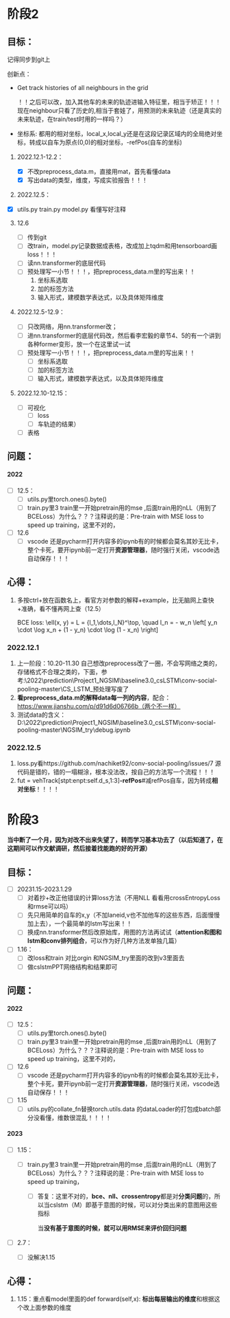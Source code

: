 # 阶段2

## 目标：

记得同步到git上

创新点：

* Get track histories of all neighbours in the grid

  ！！之后可以改，加入其他车的未来的轨迹进输入特征里，相当于矫正！！！现在neighbour只看了历史的,相当于套娃了，用预测的未来轨迹（还是真实的未来轨迹，在train/test时用的一样吗？）
* 坐标系: 都用的相对坐标，local_x,local_y还是在这段记录区域内的全局绝对坐标，转成以自车为原点(0,0)的相对坐标，-refPos(自车的坐标)

1. 2022.12.1-12.2：

   - [X] 不改preprocess_data.m，直接用mat，首先看懂data
   - [X] 写出data的类型，维度，写成实验报告！！！
2. 2022.12.5：
- [X] utils.py train.py model.py 看懂写好注释

3. 12.6
   - [ ] 传到git
   - [ ] 改train，model.py记录数据成表格，改成加上tqdm和用tensorboard画loss！！！
   - [ ] 读nn.transformer的底层代码
   - [ ] 预处理写一小节！！！，把preprocess_data.m里的写出来！！
     1. 坐标系选取
     2. 加的标签方法
     3. 输入形式，建模数学表达式，以及具体矩阵维度

1. 2022.12.5-12.9：

   - [ ] 只改网络，用nn.transformer改；
   - [ ] 进nn.transformer的底层代码改，然后看李宏毅的章节4、5的有一个讲到各种former变形，放一个在这里试一试
   - [ ] 预处理写一小节！！！，把preprocess_data.m里的写出来！！
     - [ ] 坐标系选取
     - [ ] 加的标签方法
     - [ ] 输入形式，建模数学表达式，以及具体矩阵维度
2. 2022.12.10-12.15：

   - [ ] 可视化
     - [ ] loss
     - [ ] 车轨迹的结果）
   - [ ] 表格

## 问题：

#### 2022

- [ ] 12.5：
  - [ ] utils.py里torch.ones().byte()
  - [ ] train.py里3 train里一开始pretrain用的mse ,后面train用的nLL（用到了BCELoss）为什么？？？注释说的是：Pre-train with MSE loss to speed up training，这里不对的，
- [ ] 12.6
  - [ ] vscode 还是pycharm打开内容多的ipynb有的时候都会莫名其妙无比卡，整个卡死，要开ipynb前一定打开**资源管理器**，随时强行关闭，vscode选自动保存！！！

## 心得：

1. 多按ctrl+放在函数名上，看官方对参数的解释+example，比无脑网上查快+准确，看不懂再网上查（12.5）

   BCE loss: \ell(x, y) = L = \{l_1,\dots,l_N\}^\top, \quad l_n = - w_n \left[ y_n \cdot \log x_n + (1 - y_n) \cdot \log (1 - x_n) \right]

### 2022.12.1

1. 上一阶段：10.20-11.30 自己想改preprocess改了一圈，不会写网络之类的，存储格式不合理之类的，下面，参考:\2022\prediction\Project1_NGSIM\baseline3.0_csLSTM\conv-social-pooling-master\CS_LSTM_预处理写废了
2. **看preprocess_data.m的解释data每一列的内容**，配合：https://www.jianshu.com/p/d91d6d06766b（两个不一样）
3. 测试data的含义：D:\2022\prediction\Project1_NGSIM\baseline3.0_csLSTM\conv-social-pooling-master\NGSIM_try\debug.ipynb

### 2022.12.5

1. loss.py看https://github.com/nachiket92/conv-social-pooling/issues/7 源代码是错的，错的一塌糊涂，根本没法改，按自己的方法写一个流程！！！
2. fut = vehTrack[stpt:enpt:self.d_s,1:3]**-refPos**#减refPos自车，因为转成**相对坐标**！！！！



# 阶段3

**当中断了一个月，因为对改不出来失望了，转而学习基本功去了（以后知道了，在这期间可以作文献调研，然后接着找能跑的好的开源）**

## 目标：

- [ ] 20231.15-2023.1.29
  - [ ] 对着抄+改正他错误的计算loss方法（不用NLL 看看用crossEntropyLoss和rmse可以吗）
  - [ ] 先只用简单的自车的x,y（不加laneid,v也不加他车的这些东西，后面慢慢加上去），一个最简单的lstm写出来！！
  - [ ] 换成nn.transformer然后改原始库，用图的方法再试试（**attention和图和lstm和conv排列组合**，可以作为好几种方法发单独几篇）
- [ ] 1.16：
  - [ ] 改loss和train 对比orgin 和NGSIM_try里面的改到v3里面去
  - [ ] 做cslstmPPT网络结构和结果即可

## 问题：

#### 2022

- [ ] 12.5：
  - [ ] utils.py里torch.ones().byte()
  - [ ] train.py里3 train里一开始pretrain用的mse ,后面train用的nLL（用到了BCELoss）为什么？？？注释说的是：Pre-train with MSE loss to speed up training，这里不对的，
- [ ] 12.6
  - [ ] vscode 还是pycharm打开内容多的ipynb有的时候都会莫名其妙无比卡，整个卡死，要开ipynb前一定打开**资源管理器**，随时强行关闭，vscode选自动保存！！！
- [ ] 1.15
  - [ ] utils.py的collate_fn替换torch.utils.data 的dataLoader的打包成batch部分没看懂，维数很混乱！！！！

#### 2023

- [ ] 1.15：

  - [ ] train.py里3 train里一开始pretrain用的mse ,后面train用的nLL（用到了BCELoss）为什么？？？注释说的是：Pre-train with MSE loss to speed up training，

    - [ ] 答复：这里不对的，**bce、nll、crossentropy**都是对**分类问题**的，所以当cslstm（M）即基于意图的时候，可以对分类出来的意图用这些指标

      当**没有基于意图的时候，就可以用RMSE来评价回归问题**
  
- [ ] 2.7：

  - [ ] 没解决1.15

## 心得：

1. 1.15：重点看model里面的def forward(self,x): **标出每层输出的维度**和根据这个改上面参数的维度